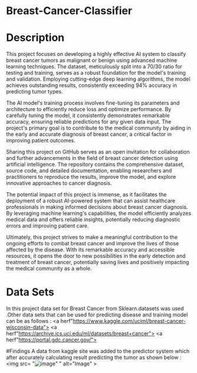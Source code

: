 # Breast-Cancer-Classifier
# Description 
This project focuses on developing a highly effective AI system to classify breast cancer tumors as malignant or benign using advanced machine learning techniques. The dataset, meticulously split into a 70/30 ratio for testing and training, serves as a robust foundation for the model's training and validation. Employing cutting-edge deep learning algorithms, the model achieves outstanding results, consistently exceeding 94% accuracy in predicting tumor types.

The AI model's training process involves fine-tuning its parameters and architecture to efficiently reduce loss and optimize performance. By carefully tuning the model, it consistently demonstrates remarkable accuracy, ensuring reliable predictions for any given data input. The project's primary goal is to contribute to the medical community by aiding in the early and accurate diagnosis of breast cancer, a critical factor in improving patient outcomes.

Sharing this project on GitHub serves as an open invitation for collaboration and further advancements in the field of breast cancer detection using artificial intelligence. The repository contains the comprehensive dataset, source code, and detailed documentation, enabling researchers and practitioners to reproduce the results, improve the model, and explore innovative approaches to cancer diagnosis.

The potential impact of this project is immense, as it facilitates the deployment of a robust AI-powered system that can assist healthcare professionals in making informed decisions about breast cancer diagnosis. By leveraging machine learning's capabilities, the model efficiently analyzes medical data and offers reliable insights, potentially reducing diagnostic errors and improving patient care.

Ultimately, this project strives to make a meaningful contribution to the ongoing efforts to combat breast cancer and improve the lives of those affected by the disease. With its remarkable accuracy and accessible resources, it opens the door to new possibilities in the early detection and treatment of breast cancer, potentially saving lives and positively impacting the medical community as a whole.

# Data Sets
In this project data set for Breast Cancer from Sklearn.datasets was used .Other data sets that can be used for predicting disease and training model can be as follows :
<a herf"https://www.kaggle.com/uciml/breast-cancer-wisconsin-data">
<a herf"https://archive.ics.uci.edu/ml/datasets/breast+cancer">
<a herf"https://portal.gdc.cancer.gov/"> 

#Findings 
A data from kaggle site was added to the predictor system which after accurately calculating result predicting the tumor as shown below : 
<img src= "![image](https://github.com/Bisal-hub/Breast-Cancer-Classifier/assets/134628968/b9ae50be-babf-45ea-a8e3-5a36ca4d242e)"
" alt="Image" >





